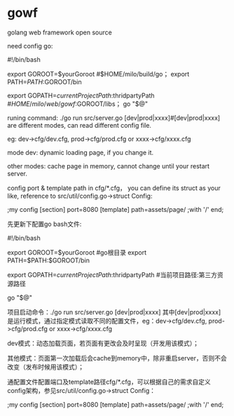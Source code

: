gowf
====
golang web framework open source

need config go:

   #!/bin/bash

   export GOROOT=$yourGoroot      #$HOME/milo/build/go；
   export PATH=$PATH:$GOROOT/bin

   export GOPATH=$currentProjectPath:$thridpartyPath      #$HOME/milo/web/gowf:$GOROOT/libs；
   go "$@"


runing command: ./go run src/server.go [dev|prod|xxxx]#[dev|prod|xxxx] are different modes, can read different config file.

  eg: dev->cfg/dev.cfg, prod->cfg/prod.cfg or xxxx->cfg/xxxx.cfg

mode dev: dynamic loading page, if you change it.

other modes: cache page in memory, cannot change until your restart server.

config port & template path in cfg/*.cfg， you can define its struct as your like, reference to src/util/config.go->struct Config:

   ;my config
   [section]
   port=8080
   [template]
   path=assets/page/ ;with '/' end;



先更新下配置go bash文件:

   #!/bin/bash

   export GOROOT=$yourGoroot      #go根目录
   export PATH=$PATH:$GOROOT/bin

   export GOPATH=$currentProjectPath:$thridpartyPath      #当前项目路径:第三方资源路径

   go "$@"


项目启动命令：./go run src/server.go [dev|prod|xxxx]
其中[dev|prod|xxxx] 是运行模式，通过指定模式读取不同的配置文件，eg：dev->cfg/dev.cfg, prod->cfg/prod.cfg or xxxx->cfg/xxxx.cfg

dev模式：动态加载页面，若页面有更改会及时呈现（开发用该模式）；

其他模式：页面第一次加载后会cache到memory中，除非重启server，否则不会改变（发布时候用该模式）；


通配置文件配置端口及template路径cfg/*.cfg，可以根据自己的需求自定义config架构，参见src/util/config.go->struct Config：

   ;my config
   [section]
   port=8080
   [template]
   path=assets/page/ ;with '/' end;
